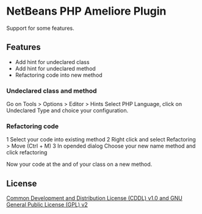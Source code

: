 # NetBeans PHP Ameliore Plugin

Support for some features.

## Features

- Add hint for undeclared class
- Add hint for undeclared method
- Refactoring code into new method

### Undeclared class and method

Go on Tools > Options > Editor > Hints
Select PHP Language, click on Undeclared Type and choice your configuration.

### Refactoring code

1 Select your code into existing method
2 Right click and select Refactoring > Move (Ctrl + M)
3 In opended dialog Choose your new name method and click refactoring

Now your code at the and of your class on a new method.

## License

[Common Development and Distribution License (CDDL) v1.0 and GNU General Public License (GPL) v2](http://netbeans.org/cddl-gplv2.html)
